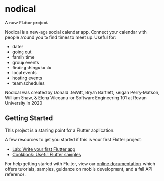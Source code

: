 # nodical

A new Flutter project.

Nodical is a new-age social calendar app. Connect your calendar with people around you to find times to meet up. 
Useful for:
  - dates
  - going out
  - family time 
  - group events
  - finding things to do
  - local events
  - hosting events
  - team schedules
  
Nodical was created by Donald DeWitt, Bryan Bartlett, Keigan Perry-Matson, William Shaw, & Elena Vilceanu for Software Engineering 101 at Rowan University in 2020
## Getting Started

This project is a starting point for a Flutter application.

A few resources to get you started if this is your first Flutter project:

- [Lab: Write your first Flutter app](https://flutter.dev/docs/get-started/codelab)
- [Cookbook: Useful Flutter samples](https://flutter.dev/docs/cookbook)

For help getting started with Flutter, view our
[online documentation](https://flutter.dev/docs), which offers tutorials,
samples, guidance on mobile development, and a full API reference.
